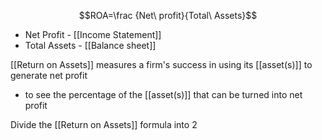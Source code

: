 $$ROA=\frac {Net\ profit}{Total\ Assets}$$
- Net Profit - [[Income Statement]]
- Total Assets - [[Balance sheet]]

[[Return on Assets]] measures a firm's success in using its [[asset(s)]] to generate net profit
- to see the percentage of the [[asset(s)]] that can be turned into net profit

Divide the [[Return on Assets]] formula into 2